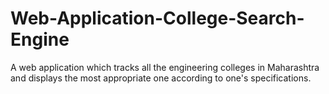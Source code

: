 # Web-Application-College-Search-Engine
A web application which tracks all the engineering colleges in Maharashtra and displays the most appropriate one according to one's specifications.
